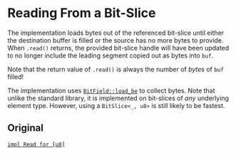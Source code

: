 # Reading From a Bit-Slice

The implementation loads bytes out of the referenced bit-slice until either the
destination buffer is filled or the source has no more bytes to provide. When
`.read()` returns, the provided bit-slice handle will have been updated to no
longer include the leading segment copied out as bytes into `buf`.

Note that the return value of `.read()` is always the number of *bytes* of `buf`
filled!

The implementation uses [`BitField::load_be`] to collect bytes. Note that unlike
the standard library, it is implemented on bit-slices of *any* underlying
element type. However, using a `BitSlice<_, u8>` is still likely to be fastest.

## Original

[`impl Read for [u8]`][orig]

[orig]: https://doc.rust-lang.org/std/primitive.slice.html#impl-Read
[`BitField::load_be`]: crate::field::BitField::load_be
